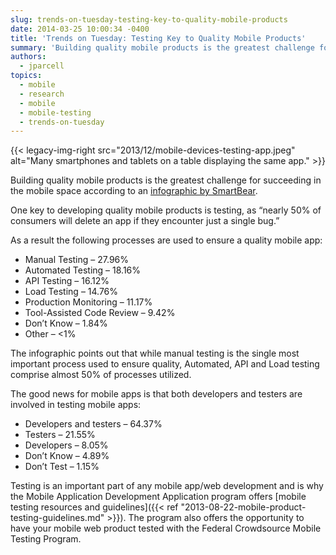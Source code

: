 ```yaml
---
slug: trends-on-tuesday-testing-key-to-quality-mobile-products
date: 2014-03-25 10:00:34 -0400
title: 'Trends on Tuesday: Testing Key to Quality Mobile Products'
summary: 'Building quality mobile products is the greatest challenge for succeeding in the mobile space according to an infographic by SmartBear. One key to developing quality mobile products is testing, as &ldquo;nearly 50% of consumers will delete an app if they encounter just a single bug.&rdquo; As a result the following processes are used to ensure'
authors:
  - jparcell
topics:
  - mobile
  - research
  - mobile
  - mobile-testing
  - trends-on-tuesday
---
```


{{< legacy-img-right src="2013/12/mobile-devices-testing-app.jpeg" alt="Many smartphones and tablets on a table displaying the same app." >}}
  
Building quality mobile products is the greatest challenge for succeeding in the mobile space according to an <a href="https://web.archive.org/web/20140402152641/http://blog.smartbear.com/mobile/the-state-of-mobile-development-and-testing/">infographic by SmartBear</a>.

One key to developing quality mobile products is testing, as “nearly 50% of consumers will delete an app if they encounter just a single bug.”

As a result the following processes are used to ensure a quality mobile app:

 * Manual Testing &#8211;  27.96%
 * Automated Testing &#8211; 18.16%
 * API Testing &#8211; 16.12%
 * Load Testing &#8211; 14.76%
 * Production Monitoring &#8211; 11.17%
 * Tool-Assisted Code Review &#8211; 9.42%
 * Don&#8217;t Know &#8211; 1.84%
 * Other &#8211; <1%

The infographic points out that while manual testing is the single most important process used to ensure quality, Automated, API and Load testing comprise almost 50% of processes utilized.

The good news for mobile apps is that both developers and testers are involved in testing mobile apps:

 * Developers and testers &#8211; 64.37%
 * Testers &#8211; 21.55%
 * Developers &#8211; 8.05%
 * Don&#8217;t Know &#8211; 4.89%
 * Don&#8217;t Test &#8211; 1.15%

Testing is an important part of any mobile app/web development and is why the Mobile Application Development Application program offers [mobile testing resources and guidelines]({{< ref "2013-08-22-mobile-product-testing-guidelines.md" >}}). The program also offers the opportunity to have your mobile web product tested with the Federal Crowdsource Mobile Testing Program.
